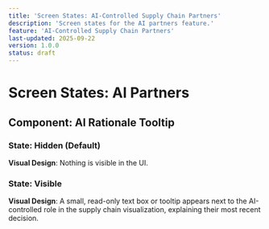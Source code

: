 ```yaml
---
title: 'Screen States: AI-Controlled Supply Chain Partners'
description: 'Screen states for the AI partners feature.'
feature: 'AI-Controlled Supply Chain Partners'
last-updated: 2025-09-22
version: 1.0.0
status: draft
---
```


# Screen States: AI Partners

## Component: AI Rationale Tooltip

### State: Hidden (Default)

**Visual Design**: Nothing is visible in the UI.

### State: Visible

**Visual Design**: A small, read-only text box or tooltip appears next to the AI-controlled role in the supply chain visualization, explaining their most recent decision.
